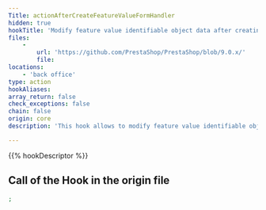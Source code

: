 ```yaml
---
Title: actionAfterCreateFeatureValueFormHandler
hidden: true
hookTitle: 'Modify feature value identifiable object data after creating it'
files:
    -
        url: 'https://github.com/PrestaShop/PrestaShop/blob/9.0.x/'
        file: 
locations:
    - 'back office'
type: action
hookAliases: 
array_return: false
check_exceptions: false
chain: false
origin: core
description: 'This hook allows to modify feature value identifiable object forms data after it was created'

---
```


{{% hookDescriptor %}}

## Call of the Hook in the origin file

```php
;
```
